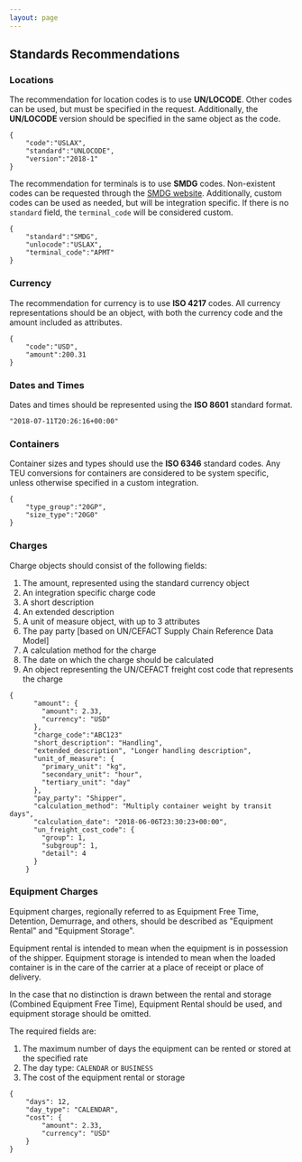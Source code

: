 ```yaml
---
layout: page
---
```


## Standards Recommendations

### Locations

The recommendation for location codes is to use **UN/LOCODE**. Other codes can be used, but must be specified in the request. Additionally, the **UN/LOCODE** version should be specified in the same object as the code. 

```
{
    "code":"USLAX",
    "standard":"UNLOCODE",
    "version":"2018-1"
}
```

The recommendation for terminals is to use **SMDG** codes. Non-existent codes can be requested through the [SMDG website](http://www.smdg.org/smdg-code-lists/). Additionally, custom codes can be used as needed, but will be integration specific. If there is no `standard` field, the `terminal_code` will be considered custom.

```
{
    "standard":"SMDG",
    "unlocode":"USLAX",
    "terminal_code":"APMT"
}
```

### Currency

The recommendation for currency is to use **ISO 4217** codes. All currency representations should be an object, with both the currency code and the amount included as attributes.

```
{
    "code":"USD",
    "amount":200.31
}
```

### Dates and Times

Dates and times should be represented using the **ISO 8601** standard format.

```
"2018-07-11T20:26:16+00:00"
```

### Containers

Container sizes and types should use the **ISO 6346** standard codes. Any TEU conversions for containers are considered to be system specific, unless otherwise specified in a custom integration.

```
{
    "type_group":"20GP",
    "size_type":"20G0"
}
```

### Charges

Charge objects should consist of the following fields:
1. The amount, represented using the standard currency object​
2. An integration specific charge code
3. A short description
4. An extended description
5. A unit of measure object, with up to 3 attributes
6. The pay party [based on UN/CEFACT Supply Chain Reference Data Model]
7. A calculation method for the charge
8. The date on which the charge should be calculated
9. An object representing the UN/CEFACT freight cost code that represents the charge

```
{
      "amount": {
        "amount": 2.33,
        "currency": "USD"
      },
      "charge_code":"ABC123"
      "short_description": "Handling",
      "extended_description", "Longer handling description",
      "unit_of_measure": {
        "primary_unit": "kg",
        "secondary_unit": "hour",
        "tertiary_unit": "day"
      },
      "pay_party": "Shipper",
      "calculation_method": "Multiply container weight by transit days",
      "calculation_date": "2018-06-06T23:30:23+00:00",
      "un_freight_cost_code": {
        "group": 1,
        "subgroup": 1,
        "detail": 4
      }
    }
 ```
 
 ### Equipment Charges
 
 
Equipment charges, regionally referred to as Equipment Free Time, Detention, Demurrage, and others, should be described as "Equipment Rental" and "Equipment Storage".

Equipment rental is intended to mean when the equipment is in possession of the shipper.
Equipment storage is intended to mean when the loaded container is in the care of the carrier at a place of receipt or place of delivery.

In the case that no distinction is drawn between the rental and storage (Combined Equipment Free Time), Equipment Rental should be used, and equipment storage should be omitted.

The required fields are:
1. The maximum number of days the equipment can be rented or stored at the specified rate
2. The day type: `CALENDAR` or `BUSINESS`
3. The cost of the equipment rental or storage

```
{
    "days": 12,
    "day_type": "CALENDAR",
    "cost": {
        "amount": 2.33,
        "currency": "USD"
    }
}
```
